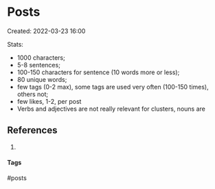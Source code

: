 # Posts
Created: 2022-03-23 16:00

Stats:
- 1000 characters;
- 5-8 sentences;
-  100-150 characters for sentence (10 words more or less);
-  80 unique words;
-  few tags (0-2 max), some tags are used very often (100-150 times), others not;
-  few likes, 1-2, per post
-  Verbs and adjectives are not really relevant for clusters, nouns are


## References
1. 


#### Tags
#posts